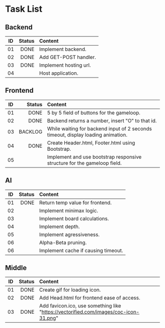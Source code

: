 # Task List

## Backend

ID|Status   |Content
--|-----:   |:-----
01|DONE     |Implement backend.
02|DONE     |Add GET-POST handler.
03|DONE     |Implement hosting url.
04|         |Host application.

## Frontend

ID|Status   |Content
--|-----:   |:-----
01|DONE     |5 by 5 field of buttons for the gameloop.
02|DONE     |Backend returns a number, insert "O" to that id.
03|BACKLOG  |While waiting for backend input of 2 seconds timeout, display loading animation.
04|DONE     |Create Header.html, Footer.html using Bootstrap.
05|         |Implement and use bootstrap responsive structure for the gameloop field.

## AI

ID|Status   |Content
--|-----:   |:-----
01|DONE     |Return temp value for frontend.
02|         |Implement minimax logic.
03|         |Implement board calculations.
04|         |Implement depth.
05|         |Implement agressiveness.
06|         |Alpha-Beta pruning.
06|         |Implement cache if causing timeout.

## Middle

ID|Status   |Content
--|-----:   |:-----
01|DONE     |Create gif for loading icon.
02|DONE     |Add Head.html for frontend ease of access.
03|DONE     |Add favicon.ico, use something like "https://vectorified.com/images/coc-icon-31.png"
